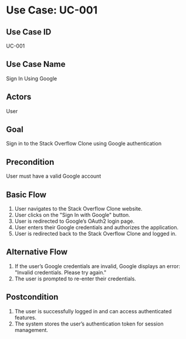 # Use Case: UC-001

## Use Case ID

UC-001

## Use Case Name

Sign In Using Google

## Actors

User

## Goal

Sign in to the Stack Overflow Clone using Google authentication

## Precondition

User must have a valid Google account

## Basic Flow

1. User navigates to the Stack Overflow Clone website.
2. User clicks on the "Sign In with Google" button.
3. User is redirected to Google’s OAuth2 login page.
4. User enters their Google credentials and authorizes the application.
5. User is redirected back to the Stack Overflow Clone and logged in.

## Alternative Flow

1. If the user’s Google credentials are invalid, Google displays an error: "Invalid credentials. Please try again."
2. The user is prompted to re-enter their credentials.

## Postcondition

1. The user is successfully logged in and can access authenticated features.
2. The system stores the user’s authentication token for session management.
